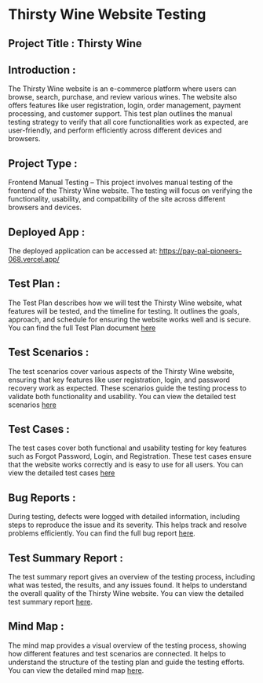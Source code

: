 # Thirsty Wine Website Testing
## Project Title : Thirsty Wine

## Introduction :
  The Thirsty Wine website is an e-commerce platform where users can    browse, search, purchase, and review various wines. The website also offers features like user registration, login, order management, payment processing, and customer support. This test plan outlines the manual testing strategy to verify that all core functionalities work as expected, are user-friendly, and perform efficiently across different devices and browsers.

## Project Type :
  Frontend Manual Testing – This project involves manual testing of the frontend of the Thirsty Wine website. The testing will focus on verifying the functionality, usability, and compatibility of the site across different browsers and devices.

## Deployed App :
The deployed application can be accessed at:
https://pay-pal-pioneers-068.vercel.app/

## Test Plan :
The Test Plan describes how we will test the Thirsty Wine website, what features will be tested, and the timeline for testing. It outlines the goals, approach, and schedule for ensuring the website works well and is secure. You can find the full Test Plan document [here](<https://drive.google.com/file/d/1eQ-8OU50bOsUHAO4HwMUaCRRmBySk7ZU/view?usp=sharing>)

## Test Scenarios :
The test scenarios cover various aspects of the Thirsty Wine website, ensuring that key features like user registration, login, and password recovery work as expected. These scenarios guide the testing process to validate both functionality and usability.
You can view the detailed test scenarios [here](<https://docs.google.com/spreadsheets/d/1_My8rBnCUh2UbHPr5FDTUNRpugGyfCK1/edit?usp=sharing&ouid=110433349378414708907&rtpof=true&sd=true>)

## Test Cases :
The test cases cover both functional and usability testing for key features such as Forgot Password, Login, and Registration. These test cases ensure that the website works correctly and is easy to use for all users.
You can view the detailed test cases [here](<https://docs.google.com/spreadsheets/d/11DXNosLJbXA4p_Pbn0GNsLLeHAlaSU8i/edit?usp=sharing&ouid=110433349378414708907&rtpof=true&sd=true>)

## Bug Reports :
During testing, defects were logged with detailed information, including steps to reproduce the issue and its severity. This helps track and resolve problems efficiently.
You can find the full bug report [here](<https://docs.google.com/spreadsheets/d/1I3BFk2jcgnKkmbG65urGS1jD0z7Ln5q3/edit?usp=sharing&ouid=110433349378414708907&rtpof=true&sd=true>).

## Test Summary Report :
The test summary report gives an overview of the testing process, including what was tested, the results, and any issues found. It helps to understand the overall quality of the Thirsty Wine website.
You can view the detailed test summary report [here](<https://drive.google.com/file/d/19m0JizVhzZXs3wdgZNx8QvWqsseh2dxg/view?usp=sharing>).

## Mind Map :
The mind map provides a visual overview of the testing process, showing how different features and test scenarios are connected. It helps to understand the structure of the testing plan and guide the testing efforts.
You can view the detailed mind map [here](<https://drive.google.com/file/d/1LsI6XLTKE6xJEvBw9PsOF3UC6eNOcVUE/view?usp=sharing>).

